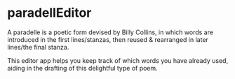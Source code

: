 # paradellEditor

A paradelle is a poetic form devised by Billy Collins, in which words are introduced in the first lines/stanzas, then reused & rearranged in later lines/the final stanza.

This editor app helps you keep track of which words you have already used, aiding in the drafting of this delightful type of poem.
